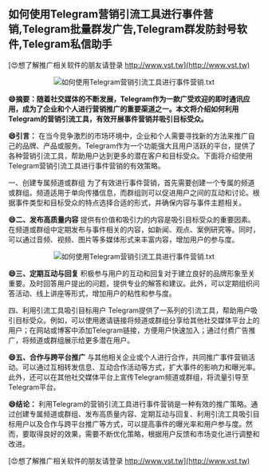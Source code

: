 ## **如何使用Telegram营销引流工具进行事件营销,Telegram批量群发广告,Telegram群发防封号软件,Telegram私信助手**

[😍想了解推广相关软件的朋友请登录 http://www.vst.tw](http://www.vst.tw)

 <center><img src="https://vst.tw/MP4/tuiguang/png/6.png" alt="如何使用Telegram营销引流工具进行事件营销.txt"></center>

**😄摘要：随着社交媒体的不断发展，Telegram作为一款广受欢迎的即时通讯应用，成为了企业和个人进行营销推广的重要渠道之一。本文将介绍如何利用Telegram的营销引流工具，有效开展事件营销并吸引目标受众。**

**😄引言：**
在当今竞争激烈的市场环境中，企业和个人需要寻找新的方法来推广自己的品牌、产品或服务。Telegram作为一个功能强大且用户活跃的平台，提供了各种营销引流工具，帮助用户达到更多的潜在客户和目标受众。下面将介绍使用Telegram营销引流工具进行事件营销的有效策略。

一、创建专属频道或群组
为了有效进行事件营销，首先需要创建一个专属的频道或群组。频道适用于单向传播信息，而群组则可以促进用户之间的互动和讨论。根据事件类型和目标受众的特点选择合适的形式，并确保内容与事件主题相关。

**😄二、发布高质量内容**
提供有价值和吸引力的内容是吸引目标受众的重要因素。在频道或群组中定期发布与事件相关的内容，如新闻、观点、案例研究等。同时，可以通过音频、视频、图片等多媒体形式来丰富内容，增加用户的参与度。

 <center><img src="https://vst.tw/MP4/tuiguang/png/8.png" alt="如何使用Telegram营销引流工具进行事件营销.txt"></center>

**😄三、定期互动与回复**
积极参与用户的互动和回复对于建立良好的品牌形象至关重要。及时回答用户提出的问题，提供专业的解答和建议。此外，可以定期组织问答活动、线上讲座等形式，增加用户的粘性和参与度。

四、利用引流工具吸引目标用户
Telegram提供了一系列的引流工具，帮助用户吸引目标受众。例如，可以使用邀请链接将频道或群组分享给其他社交媒体平台上的用户；在网站或博客中添加Telegram链接，方便用户快速加入；通过付费广告推广，将频道或群组展示给更多潜在用户。

**😄五、合作与跨平台推广**
与其他相关企业或个人进行合作，共同推广事件营销活动。可以通过互相转发信息、互动合作活动等方式，扩大事件的影响力和曝光率。此外，还可以在其他社交媒体平台上宣传Telegram频道或群组，将流量引导至Telegram平台。

**😄结论：**
利用Telegram的营销引流工具进行事件营销是一种有效的推广策略。通过创建专属频道或群组、发布高质量内容、定期互动与回复、利用引流工具吸引目标用户以及合作与跨平台推广等方式，可以提高事件的曝光率和用户参与度。然而，要取得良好的效果，需要不断优化策略，根据用户反馈和市场变化进行调整和改进。

[😍想了解推广相关软件的朋友请登录 http://www.vst.tw](http://www.vst.tw)



